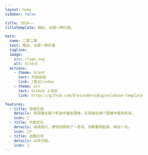 ```yaml
---
layout: home
sidebar: false

title: 2024——
titleTemplate: 触达，也是一种价值。

hero:
  name: 二零二肆
  text: 触达，也是一种价值
  tagline:
  image:
    src: /logo.svg
    alt: Vitest
  actions:
    - theme: brand
      text: 开始阅读
      link: /笔记/index
    - theme: alt
      text: GitHub 上浏览
      link: https://github.com/DreiunddreiBig/nolebase-template

features:
  - title: 持续乐观
    details: 悲观者在每个机会中看到困难，乐观者在每个困难中看到机会。
    icon: 🌈
  - title: 不断优化
    details: 继续前行，哪怕你跌倒了一百次，你都要爬起来，再试一次。
    icon: 🏃‍♂️
  - title: 战略方向
    details: 以终为始。
    icon: 🚀
---
```


<HomePage />
